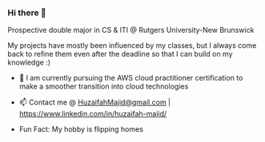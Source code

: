 ### Hi there 👋

Prospective double major in CS & ITI @ Rutgers University-New Brunswick

My projects have mostly been influenced by my classes, but I always come back to refine them even after the deadline so that I can build on my knowledge :)

* 🌱 I am currently pursuing the AWS cloud practitioner certification to make a smoother transition into cloud technologies
  
* 📫 Contact me @ HuzaifahMajid@gmail.com | https://www.linkedin.com/in/huzaifah-majid/
  
* Fun Fact: My hobby is flipping homes



